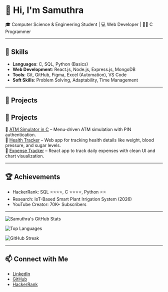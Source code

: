 # 👋 Hi, I'm Samuthra 

🎓 Computer Science & Engineering Student | 💻 Web Developer | 🧑‍💻 C Programmer  

---

## 🚀 Skills
- **Languages**: C, SQL, Python (Basics)  
- **Web Development**: React.js, Node.js, Express.js, MongoDB  
- **Tools**: Git, GitHub, Figma, Excel (Automation), VS Code  
- **Soft Skills**: Problem Solving, Adaptability, Time Management  

---

## 📌 Projects
## 📂 Projects
🔹 [ATM Simulator in C](https://github.com/samuthra162005/ATM-SIMULATOR-C-PROGRAMMING) – Menu-driven ATM simulation with PIN authentication.  
🔹 [Health Tracker](https://github.com/samuthra162005/health-tracker) – Web app for tracking health details like weight, blood pressure, and sugar levels.  
🔹 [Expense Tracker](https://github.com/samuthra162005/expense-tracker) – React app to track daily expenses with clean UI and chart visualization.  

---

## 🏆 Achievements
- HackerRank: SQL ⭐⭐⭐⭐, C ⭐⭐⭐⭐, Python ⭐⭐  
- Research: IoT-Based Smart Plant Irrigation System (2026)  
- YouTube Creator: 70K+ Subscribers  

---
![Samuthra's GitHub Stats](https://github-readme-stats.vercel.app/api?username=samuthra162005&show_icons=true&theme=radical)  

![Top Languages](https://github-readme-stats.vercel.app/api/top-langs/?username=samuthra162005&layout=compact&theme=radical)  

![GitHub Streak](https://streak-stats.demolab.com/?user=samuthra162005&theme=radical)  

---


## 📫 Connect with Me
- [LinkedIn](https://www.linkedin.com/in/samuthra-paramasivam)  
- [GitHub](https://github.com/samuthra162005)  
- [HackerRank](https://www.hackerrank.com/profile/samuthra162005)
  
